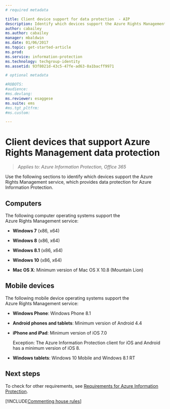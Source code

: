 ```yaml
---
# required metadata

title: Client device support for data protection  - AIP
description: Identify which devices support the Azure Rights Management service from Azure Information Protection.
author: cabailey
ms.author: cabailey
manager: mbaldwin
ms.date: 01/06/2017
ms.topic: get-started-article
ms.prod:
ms.service: information-protection
ms.technology: techgroup-identity
ms.assetid: 93f8021d-43c5-47fe-ad63-8a1bacff9971

# optional metadata

#ROBOTS:
#audience:
#ms.devlang:
ms.reviewer: esaggese
ms.suite: ems
#ms.tgt_pltfrm:
#ms.custom:

---
```



# Client devices that support Azure Rights Management data protection

>*Applies to: Azure Information Protection, Office 365*

Use the following sections to identify which devices support the Azure Rights Management service, which provides data protection for Azure Information Protection.

## Computers
The following computer operating systems support the Azure Rights Management service:

-   **Windows 7** (x86, x64)

-   **Windows 8** (x86, x64)

-   **Windows 8.1** (x86, x64)

-   **Windows 10** (x86, x64)

-   **Mac OS X**: Minimum version of Mac OS X 10.8 (Mountain Lion)

## Mobile devices
The following mobile device operating systems support the Azure Rights Management service:

-   **Windows Phone**: Windows Phone 8.1

-   **Android phones and tablets**: Minimum version of Android 4.4

-   **iPhone and iPad**: Minimum version of iOS 7.0
     
    Exception: The Azure Information Protection client for iOS and Android has a minimum version of iOS 8.

-   **Windows tablets**: Windows 10 Mobile and Windows 8.1 RT


## Next steps
To check for other requirements, see [Requirements for Azure Information Protection](requirements-azure-rms.md).

[!INCLUDE[Commenting house rules](../includes/houserules.md)]
